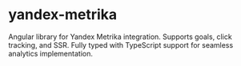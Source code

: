 # yandex-metrika
Angular library for Yandex Metrika integration. Supports goals, click tracking, and SSR. Fully typed with TypeScript support for seamless analytics implementation.
